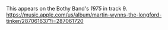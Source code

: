 This appears on the Bothy Band's _1975_ in track 9.  https://music.apple.com/us/album/martin-wynns-the-longford-tinker/287061637?i=287061720